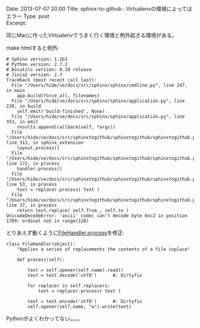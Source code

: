 Date: 2013-07-07 20:00
Title: sphinx-to-github : Virtualenvの環境によってはエラー
Type: post  
Excerpt:   

同じMacに作ったVirtualenvでうまく行く環境と例外起きる環境がある。

make htmlすると例外:

    # Sphinx version: 1.2b1
    # Python version: 2.7.2
    # Docutils version: 0.10 release
    # Jinja2 version: 2.7
    Traceback (most recent call last):
      File "/Users/hide/ve/docs/src/sphinx/sphinx/cmdline.py", line 247, in main
        app.build(force_all, filenames)
      File "/Users/hide/ve/docs/src/sphinx/sphinx/application.py", line 220, in build
        self.emit('build-finished', None)
      File "/Users/hide/ve/docs/src/sphinx/sphinx/application.py", line 353, in emit
        results.append(callback(self, *args))
      File "/Users/hide/ve/docs/src/sphinxtogithub/sphinxtogithub/sphinxtogithub.py", line 313, in sphinx_extension
        layout.process()
      File "/Users/hide/ve/docs/src/sphinxtogithub/sphinxtogithub/sphinxtogithub.py", line 172, in process
        handler.process()
      File "/Users/hide/ve/docs/src/sphinxtogithub/sphinxtogithub/sphinxtogithub.py", line 53, in process
        text = replacer.process( text )
      File "/Users/hide/ve/docs/src/sphinxtogithub/sphinxtogithub/sphinxtogithub.py", line 37, in process
        return text.replace( self.from_, self.to )
    UnicodeDecodeError: 'ascii' codec can't decode byte 0xc2 in position 1709: ordinal not in range(128)


とりあえず動くように[FileHandler.process](https://github.com/michaeljones/sphinx-to-github/blob/master/sphinxtogithub/sphinxtogithub.py#L48)を修正:


    class FileHandler(object):
        "Applies a series of replacements the contents of a file inplace"
    
        def process(self):
    
            text = self.opener(self.name).read()
            text = text.decode('utf8')      #: Dirtyfix
    
            for replacer in self.replacers:
                text = replacer.process( text )
    
            text = text.encode('utf8')      #: Dirtyfix
            self.opener(self.name, "w").write(text)

Pythonがよくわかってない。。。。